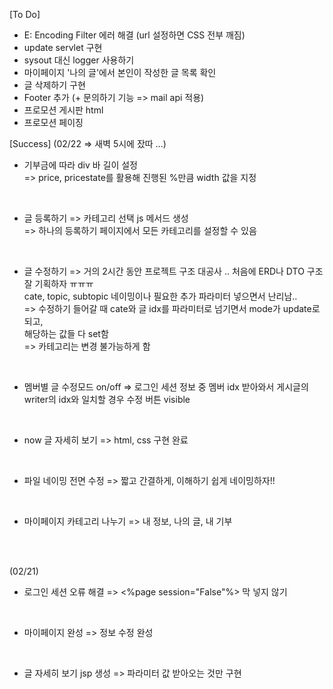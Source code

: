 [To Do]
- E: Encoding Filter 에러 해결 (url 설정하면 CSS 전부 깨짐)
- update servlet 구현
- sysout 대신 logger 사용하기
- 마이페이지 '나의 글'에서 본인이 작성한 글 목록 확인
- 글 삭제하기 구현
- Footer 추가 (+ 문의하기 기능 => mail api 적용)
- 프로모션 게시판 html
- 프로모션 페이징 

[Success]
(02/22 => 새벽 5시에 잤따 ...)
- 기부금에 따라 div 바 길이 설정 <br>
	=> price, pricestate를 활용해 진행된 %만큼 width 값을 지정  <br>
 <br>
 
- 글 등록하기
	=> 카테고리 선택 js 메서드 생성 <br>
	=> 하나의 등록하기 페이지에서 모든 카테고리를 설정할 수 있음  <br>
 <br>
 
- 글 수정하기
	=> 거의 2시간 동안 프로젝트 구조 대공사 .. 
	   처음에 ERD나 DTO 구조 잘 기획하자 ㅠㅠㅠ  <br>
	   cate, topic, subtopic 네이밍이나 필요한 추가 파라미터 넣으면서 난리남.. <br>
	=> 수정하기 들어갈 때 cate와 글 idx를 파라미터로 넘기면서 mode가 update로 되고, <br>
	   해당하는 값들 다 set함 <br>
	=> 카테고리는 변경 불가능하게 함 <br>
 <br>
 
- 멤버별 글 수정모드 on/off
	=> 로그인 세션 정보 중 멤버 idx 받아와서 게시글의 writer의 idx와 일치할 경우 수정 버튼 visible <br>
 <br>

- now 글 자세히 보기
	=> html, css 구현 완료 <br>
 <br>

- 파일 네이밍 전면 수정
	=> 짧고 간결하게, 이해하기 쉽게 네이밍하자!! <br>
 <br>
 
- 마이페이지 카테고리 나누기 
	=> 내 정보, 나의 글, 내 기부 <br>
 
 <br>
 <br>

(02/21) <br>
- 로그인 세션 오류 해결 
	=> <%page session="False"%> 막 넣지 않기 <br>
 <br>

- 마이페이지 완성
	=> 정보 수정 완성 <br>
 <br>

- 글 자세히 보기 jsp 생성 
	=> 파라미터 값 받아오는 것만 구현 <br>
